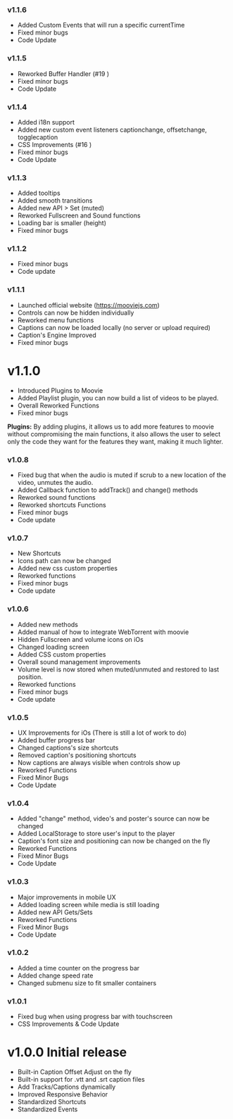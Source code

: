 ### v1.1.6

- Added Custom Events that will run a specific currentTime
- Fixed minor bugs 
- Code Update

### v1.1.5

- Reworked Buffer Handler (#19 )
- Fixed minor bugs 
- Code Update

### v1.1.4

- Added i18n support
- Added new custom event listeners captionchange, offsetchange, togglecaption
- CSS Improvements (#16 )
- Fixed minor bugs
- Code Update

### v1.1.3

- Added tooltips
- Added smooth transitions
- Added new API > Set (muted)
- Reworked Fullscreen and Sound functions
- Loading bar is smaller (height)
- Fixed minor bugs

### v1.1.2

- Fixed minor bugs
- Code update

### v1.1.1

- Launched official website (https://mooviejs.com)
- Controls can now be hidden individually
- Reworked menu functions
- Captions can now be loaded locally (no server or upload required)
- Caption's Engine Improved
- Fixed minor bugs

# v1.1.0

- Introduced Plugins to Moovie
- Added Playlist plugin, you can now build a list of videos to be played.
- Overall Reworked Functions
- Fixed minor bugs

<b>Plugins:</b> By adding plugins, it allows us to add more features to moovie without compromising the main functions, it also allows the user to select only the code they want for the features they want, making it much lighter. 

### v1.0.8

- Fixed bug that when the audio is muted if scrub to a new location of the video, unmutes the audio.
- Added Callback function to addTrack() and change() methods
- Reworked sound functions
- Reworked shortcuts Functions
- Fixed minor bugs
- Code update

### v1.0.7

- New Shortcuts
- Icons path can now be changed
- Added new css custom properties
- Reworked functions
- Fixed minor bugs
- Code update

### v1.0.6

- Added new methods
- Added manual of how to integrate WebTorrent with moovie
- Hidden Fullscreen and volume icons on iOs
- Changed loading screen
- Added CSS custom properties
- Overall sound management improvements
- Volume level is now stored when muted/unmuted and restored to last position.
- Reworked functions
- Fixed minor bugs
- Code update

### v1.0.5

- UX Improvements for iOs (There is still a lot of work to do)
- Added buffer progress bar
- Changed captions's size shortcuts
- Removed caption's positioning shortcuts
- Now captions are always visible when controls show up
- Reworked Functions
- Fixed Minor Bugs
- Code Update

### v1.0.4

- Added "change" method, video's and poster's source can now be changed
- Added LocalStorage to store user's input to the player
- Caption's font size and positioning can now be changed on the fly
- Reworked Functions
- Fixed Minor Bugs
- Code Update

### v1.0.3

- Major improvements in mobile UX
- Added loading screen while media is still loading
- Added new API Gets/Sets
- Reworked Functions
- Fixed Minor Bugs
- Code Update

### v1.0.2

- Added a time counter on the progress bar
- Added change speed rate
- Changed submenu size to fit smaller containers

### v1.0.1

- Fixed bug when using progress bar with touchscreen
- CSS Improvements & Code Update

# v1.0.0 Initial release

- Built-in Caption Offset Adjust on the fly
- Built-in support for .vtt and .srt caption files
- Add Tracks/Captions dynamically
- Improved Responsive Behavior
- Standardized Shortcuts
- Standardized Events
